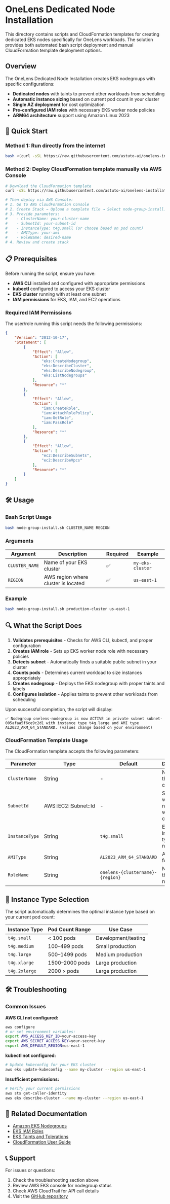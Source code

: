 # OneLens Dedicated Node Installation

This directory contains scripts and CloudFormation templates for creating dedicated EKS nodes specifically for OneLens workloads. The solution provides both automated bash script deployment and manual CloudFormation template deployment options.

## Overview

The OneLens Dedicated Node Installation creates EKS nodegroups with specific configurations:
- **Dedicated nodes** with taints to prevent other workloads from scheduling
- **Automatic instance sizing** based on current pod count in your cluster
- **Single AZ deployment** for cost optimization
- **Pre-configured IAM roles** with necessary EKS worker node policies
- **ARM64 architecture** support using Amazon Linux 2023

## 🚀 Quick Start

### Method 1: Run directly from the internet
```bash
bash <(curl -sSL https://raw.githubusercontent.com/astuto-ai/onelens-installation-scripts/release/v1.3.0-dedicated-node/scripts/dedicated-node-installation/node-group-install.sh) <cluster_name> <region>
```

### Method 2: Deploy CloudFormation template manually via AWS Console
```bash
# Download the CloudFormation template
curl -sSL https://raw.githubusercontent.com/astuto-ai/onelens-installation-scripts/release/v1.3.0-dedicated-node/scripts/dedicated-node-installation/node-group-install.yaml -o node-group-install.yaml

# Then deploy via AWS Console:
# 1. Go to AWS CloudFormation Console
# 2. Create Stack → Upload a template file → Select node-group-install.yaml
# 3. Provide parameters:
#    - ClusterName: your-cluster-name
#    - SubnetId: your-subnet-id
#    - InstanceType: t4g.small (or choose based on pod count)
#    - AMIType: your-ami
#    - RoleName: desired-name
# 4. Review and create stack
```

## 📋 Prerequisites

Before running the script, ensure you have:

- **AWS CLI** installed and configured with appropriate permissions
- **kubectl** configured to access your EKS cluster
- **EKS cluster** running with at least one subnet
- **IAM permissions** for EKS, IAM, and EC2 operations

### Required IAM Permissions

The user/role running this script needs the following permissions:

```json
{
    "Version": "2012-10-17",
    "Statement": [
        {
            "Effect": "Allow",
            "Action": [
                "eks:CreateNodegroup",
                "eks:DescribeCluster",
                "eks:DescribeNodegroup",
                "eks:ListNodegroups"
            ],
            "Resource": "*"
        },
        {
            "Effect": "Allow",
            "Action": [
                "iam:CreateRole",
                "iam:AttachRolePolicy",
                "iam:GetRole",
                "iam:PassRole"
            ],
            "Resource": "*"
        },
        {
            "Effect": "Allow",
            "Action": [
                "ec2:DescribeSubnets",
                "ec2:DescribeVpcs"
            ],
            "Resource": "*"
        }
    ]
}
```

## 🛠 Usage

### Bash Script Usage

```bash
bash node-group-install.sh CLUSTER_NAME REGION
```

### Arguments

| Argument | Description | Required | Example |
|----------|-------------|----------|---------|
| `CLUSTER_NAME` | Name of your EKS cluster | ✅ | `my-eks-cluster` |
| `REGION` | AWS region where cluster is located | ✅ | `us-east-1` |

### Example

```bash
bash node-group-install.sh production-cluster us-east-1
```

## 🔍 What the Script Does

1. **Validates prerequisites** - Checks for AWS CLI, kubectl, and proper configuration
2. **Creates IAM role** - Sets up EKS worker node role with necessary policies
3. **Detects subnet** - Automatically finds a suitable public subnet in your cluster
4. **Counts pods** - Determines current workload to size instances appropriately
5. **Creates nodegroup** - Deploys the EKS nodegroup with proper taints and labels
6. **Configures isolation** - Applies taints to prevent other workloads from scheduling

Upon successful completion, the script will display:

```
✅ Nodegroup onelens-nodegroup is now ACTIVE in private subnet subnet-005afaa5f6ce9c2d1 with instance type t4g.large and AMI type AL2023_ARM_64_STANDARD. (values change based on your environment)
```

### CloudFormation Template Usage

The CloudFormation template accepts the following parameters:

| Parameter | Type | Default | Description |
|-----------|------|---------|-------------|
| `ClusterName` | String | - | Name of the EKS cluster |
| `SubnetId` | AWS::EC2::Subnet::Id | - | Subnet ID where the nodegroup will be created |
| `InstanceType` | String | `t4g.small` | EC2 instance type for the nodegroup |
| `AMIType` | String | `AL2023_ARM_64_STANDARD` | AMIType for instance |
| `RoleName` | String | `onelens-{clustername}-{region}` | Name for the noderole |

## 🔧 Instance Type Selection

The script automatically determines the optimal instance type based on your current pod count:

| Instance Type | Pod Count Range | Use Case |
|---------------|-----------------|----------|
| `t4g.small` | < 100 pods | Development/testing |
| `t4g.medium` | 100–499 pods | Small production |
| `t4g.large` | 500–1499 pods | Medium production |
| `t4g.xlarge` | 1500–2000 pods | Large production |
| `t4g.2xlarge` | 2000 > pods | Large production |



## 🛠 Troubleshooting

### Common Issues

**AWS CLI not configured:**
```bash
aws configure
# or set environment variables:
export AWS_ACCESS_KEY_ID=your-access-key
export AWS_SECRET_ACCESS_KEY=your-secret-key  
export AWS_DEFAULT_REGION=us-east-1
```

**kubectl not configured:**
```bash
# Update kubeconfig for your EKS cluster
aws eks update-kubeconfig --name my-cluster --region us-east-1
```

**Insufficient permissions:**
```bash
# Verify your current permissions
aws sts get-caller-identity
aws eks describe-cluster --name my-cluster --region us-east-1
```


## 🔗 Related Documentation

- [Amazon EKS Nodegroups](https://docs.aws.amazon.com/eks/latest/userguide/managed-node-groups.html)
- [EKS IAM Roles](https://docs.aws.amazon.com/eks/latest/userguide/worker_node_IAM_role.html)
- [EKS Taints and Tolerations](https://kubernetes.io/docs/concepts/scheduling-eviction/taint-and-toleration/)
- [CloudFormation User Guide](https://docs.aws.amazon.com/cloudformation/)

## 📞 Support

For issues or questions:
1. Check the troubleshooting section above
2. Review AWS EKS console for nodegroup status
3. Check AWS CloudTrail for API call details
4. Visit the [GitHub repository](https://github.com/astuto-ai/onelens-installation-scripts)
